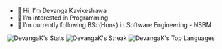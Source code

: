 - 👋 Hi, I’m Devanga Kavikeshawa
- 👀 I’m interested in Programming
- 🌱 I’m currently following BSc(Hons) in Software Engineering - NSBM

<!---
DevangaK/DevangaK is a ✨ special ✨ repository because its `README.md` (this file) appears on your GitHub profile.
You can click the Preview link to take a look at your changes.
--->

![DevangaK's Stats](https://github-readme-stats.vercel.app/api?username=DevangaK&theme=tokyonight&show_icons=true&hide_border=true&count_private=true)
![DevangaK's Streak](https://github-readme-streak-stats.herokuapp.com/?user=DevangaK&theme=tokyonight&hide_border=true)
![DevangaK's Top Languages](https://github-readme-stats.vercel.app/api/top-langs/?username=DevangaK&theme=tokyonight&show_icons=true&hide_border=true&layout=compact&card_width=340)
